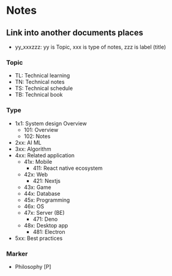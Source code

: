 # Notes

## Link into another documents places
- yy_xxxzzz: yy is Topic, xxx is type of notes, zzz is label (title)

### Topic

- TL: Technical learning
- TN: Technical notes
- TS: Technical schedule
- TB: Technical book

### Type

- 1x1: System design Overview
    - 101: Overview
    - 102: Notes
- 2xx: AI ML 
- 3xx: Algorithm
- 4xx: Related application
    - 41x: Mobile
        - 411: React native ecosystem
    - 42x: Web
        - 421: Nextjs
    - 43x: Game
    - 44x: Database
    - 45x: Programming
    - 46x: OS
    - 47x: Server (BE)
        - 471: Deno
    - 48x: Desktop app
        - 481: Electron
- 5xx: Best practices

### Marker

- Philosophy [P]
